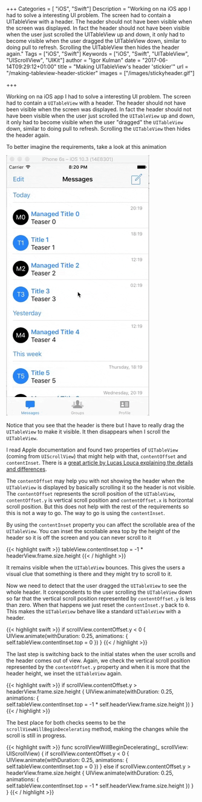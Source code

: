 +++
Categories = [ "iOS", "Swift"]
Description = "Working on na iOS app I had to solve a interesting UI problem. The screen had to contain a UITableView with a header. The header should not have been visible when the screen was displayed. In fact the header should not have been visible when the user just scrolled the UITableView up and down, it only had to become visible when the user dragged the UITableView down, similar to doing pull to refresh. Scrolling the UITableView then hides the header again."
Tags = ["iOS", "Swift"]
Keywords = ["iOS", "Swift", "UITableView", "UIScrollView", "UIKit"]
author = "Igor Kulman"
date = "2017-06-14T09:29:12+01:00"
title = "Making UITableView's header 'stickier'"
url = "/making-tableview-header-stickier"
images = ["/images/stickyheader.gif"]

+++

Working on na iOS app I had to solve a interesting UI problem. The screen had to contain a `UITableView` with a header. The header should not have been visible when the screen was displayed. In fact the header should not have been visible when the user just scrolled the `UITableView` up and down, it only had to become visible when the user "dragged" the `UITableView` down, similar to doing pull to refresh. Scrolling the `UITableView` then hides the header again. 

To better imagine the requirements, take a look at this animation

![Sticky header in UITableView](stickyheader.gif)

Notice that you see that the header is there but I have to really drag the `UITableView` to make it visible. It then disappears when I scroll the `UITableView`. 

<!--more-->

I read Apple documentation and found two properties of `UITableView` (coming from `UIScrollView`) that might help with that, `contentOffset` and `contentInset`. There is a [great article by Lucas Louca explaining the details and differences](https://lucaslouca.com/understanding-the-contentoffset-and-contentinset-properties-of-the-uiscrollview-class/). 

The `contentOffset` may help you with not showing the header when the `UITableView` is displayed by basically scrolling it so the header is not visible. The `contentOffset` represents the scroll position of the  `UITableView`, `contentOffset.y` is vertical scroll position and `contentOffset.x` is horizontal scroll position. But this does not help with the rest of the requirements so this is not a way to go. The way to go is using the `contentInset`. 

By using the `contentInset` property you can affect the scrollable area of the `UITableView`. You can inset the scrollable area top by the height of the header so it is off the screen and you can never scroll to it

{{< highlight swift >}}
tableView.contentInset.top = -1 * headerView.frame.size.height
{{< / highlight >}}

It remains visible when the `UITableView` bounces. This gives the users a visual clue that something is there and they might try to scroll to it. 

Now we need to detect that the user dragged the `UITableView` to see the whole header. It corespondents to the user scrolling the `UITableView` down so far that the vertical scroll position represented by `contentOffset.y` is less than zero. When that happens we just reset the `contentInset.y` back to `0`. This makes the `UITableView` behave like a standard `UITableView` with a header. 

{{< highlight swift >}}
if scrollView.contentOffset.y < 0 {
    UIView.animate(withDuration: 0.25, animations: {
        self.tableView.contentInset.top = 0
    })
}
{{< / highlight >}}

The last step is switching back to the initial states when the user scrolls and the header comes out of view. Again, we check the vertical scroll position represented by the `contentOffset.y` property and when it is more that the header height, we inset the `UITableView` again. 

{{< highlight swift >}}
if scrollView.contentOffset.y > headerView.frame.size.height {
   UIView.animate(withDuration: 0.25, animations: {             
      self.tableView.contentInset.top = -1 * self.headerView.frame.size.height
   })
}
{{< / highlight >}}

The best place for both checks seems to be the `scrollViewWillBeginDecelerating` method, making the changes while the scroll is still in progress.

{{< highlight swift >}}
func scrollViewWillBeginDecelerating(_ scrollView: UIScrollView) {
  if scrollView.contentOffset.y < 0 {
    UIView.animate(withDuration: 0.25, animations: {
      self.tableView.contentInset.top = 0
    })
  } else if scrollView.contentOffset.y > headerView.frame.size.height {
    UIView.animate(withDuration: 0.25, animations: {    
      self.tableView.contentInset.top = -1 * self.headerView.frame.size.height
    })
  }
}
{{< / highlight >}}
